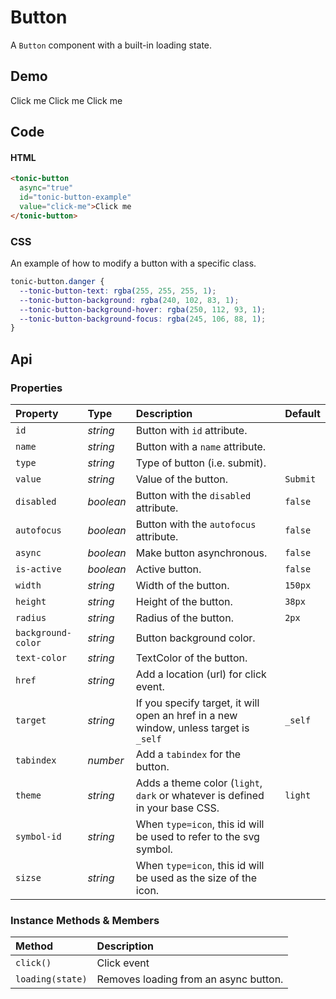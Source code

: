 # Button

A `Button` component with a built-in loading state.

## Demo

<div class="example">
  <tonic-button
    async="true"
    id="tonic-button-example-1"
    class="tonic-button-example"
    value="click-me">Click me</tonic-button>
  <tonic-button
    async="true"
    class="danger tonic-button-example"
    id="tonic-button-example-2"
    value="click-me">Click me</tonic-button>
  <tonic-button
    async="true"
    class="outline tonic-button-example"
    id="tonic-button-example-3"
    value="click-me">Click me</tonic-button>
  <tonic-button
    type="icon"
    class="tonic-button-example"
    id="tonic-button-example-4"
    fill="var(--tonic-primary)"
    symbol-id="edit"
    size="22px"
    value="click-me"></tonic-button>
</div>

## Code

#### HTML
```html
<tonic-button
  async="true"
  id="tonic-button-example"
  value="click-me">Click me
</tonic-button>
```

### CSS
An example of how to modify a button with a specific class.

```css
tonic-button.danger {
  --tonic-button-text: rgba(255, 255, 255, 1);
  --tonic-button-background: rgba(240, 102, 83, 1);
  --tonic-button-background-hover: rgba(250, 112, 93, 1);
  --tonic-button-background-focus: rgba(245, 106, 88, 1);
}
```

## Api

### Properties

| Property | Type | Description | Default |
| :--- | :--- | :--- | :--- |
| `id` | *string* | Button with `id` attribute. | |
| `name` | *string* | Button with a `name` attribute. | |
| `type` | *string* | Type of button (i.e. submit). | |
| `value` | *string* | Value of the button. | `Submit` |
| `disabled` | *boolean* | Button with the `disabled` attribute. | `false` |
| `autofocus` | *boolean* | Button with the `autofocus` attribute. | `false` |
| `async` | *boolean* | Make button asynchronous. | `false` |
| `is-active` | *boolean* | Active button. | `false` |
| `width` | *string* | Width of the button. | `150px` |
| `height` | *string* | Height of the button. | `38px` |
| `radius` | *string* | Radius of the button. | `2px` |
| `background-color` | *string* | Button background color. |  |
| `text-color` | *string* | TextColor of the button. |  |
| `href` | *string* | Add a location (url) for click event. | |
| `target` | *string* | If you specify target, it will open an href in a new window, unless target is `_self` | `_self` |
| `tabindex` | *number* | Add a `tabindex` for the button. | |
| `theme` | *string* | Adds a theme color (`light`, `dark` or whatever is defined in your base CSS. | `light` |
| `symbol-id` | *string* | When `type=icon`, this id will be used to refer to the svg symbol. | |
| `sizse` | *string* | When `type=icon`, this id will be used as the size of the icon. | |

### Instance Methods & Members

| Method | Description |
| :--- | :--- |
| `click()` | Click event |
| `loading(state)` | Removes loading from an async button. |
